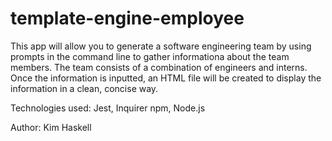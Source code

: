 # template-engine-employee

This app will allow you to generate a software engineering team by using prompts in the command line to gather informationa about the team members. The team consists of a combination of engineers and interns. Once the information is inputted, an HTML file will be created to display the information in a clean, concise way.

Technologies used: Jest, Inquirer npm, Node.js 

Author: Kim Haskell